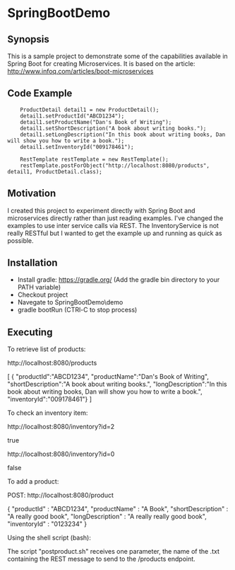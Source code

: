 # SpringBootDemo

## Synopsis

This is a sample project to demonstrate some of the capabilities available in Spring Boot for creating Microservices.  It is based on the article: http://www.infoq.com/articles/boot-microservices

## Code Example

        ProductDetail detail1 = new ProductDetail();
        detail1.setProductId("ABCD1234");
        detail1.setProductName("Dan's Book of Writing");
        detail1.setShortDescription("A book about writing books.");
        detail1.setLongDescription("In this book about writing books, Dan will show you how to write a book.");
        detail1.setInventoryId("009178461");
		
		RestTemplate restTemplate = new RestTemplate();
		restTemplate.postForObject("http://localhost:8080/products", detail1, ProductDetail.class);
		

## Motivation

I created this project to experiment directly with Spring Boot and microservices directly rather than just reading examples.  I've changed the examples to use inter service calls via REST.  The InventoryService is not really RESTful but I wanted to get the example up and running as quick as possible.

## Installation

- Install gradle: https://gradle.org/ (Add the gradle bin directory to your PATH variable)
- Checkout project
- Navegate to SpringBootDemo\demo
- gradle bootRun (CTRl-C to stop process)

## Executing

To retrieve list of products:

http://localhost:8080/products

[
	{	"productId":"ABCD1234",
		"productName":"Dan's Book of Writing",
		"shortDescription":"A book about writing books.",
		"longDescription":"In this book about writing books, Dan will show you how to write a book.",
		"inventoryId":"009178461"}
]

To check an inventory item:

http://localhost:8080/inventory?id=2

true

http://localhost:8080/inventory?id=0

false

To add a product:

POST: http://localhost:8080/product

{
    	"productId" : "ABCD1234",
    	"productName" : "A Book",
    	"shortDescription" : "A really good book",
    	"longDescription" : "A really really good book",
    	"inventoryId" : "0123234" 
}

Using the shell script (bash):

The script "postproduct.sh" receives one parameter, the name of the .txt containing the REST message to send to the /products endpoint.  
